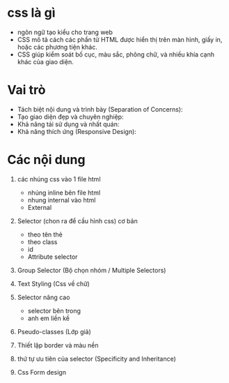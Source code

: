 # css là gì
- ngôn ngữ tạo kiểu cho trang web
- CSS mô tả cách các phần tử HTML được hiển thị trên màn hình, giấy in, hoặc các phương tiện khác.
- CSS giúp kiểm soát bố cục, màu sắc, phông chữ, và nhiều khía cạnh khác của giao diện.

# Vai trò
- Tách biệt nội dung và trình bày (Separation of Concerns):
- Tạo giao diện đẹp và chuyên nghiệp:
- Khả năng tái sử dụng và nhất quán:
- Khả năng thích ứng (Responsive Design):

# Các nội dung
1.  các nhúng css vào 1 file html
    - nhúng inline bên file html
    - nhung internal vào html
    - External 

2. Selector (chon ra để cầu hình css) cơ bản
     -  theo tên thẻ
     - theo class
     - id
     - Attribute selector

3. Group Selector (Bộ chọn nhóm / Multiple Selectors)
4. Text Styling (Css về chữ)
5. Selector nâng cao
    - selector bên trong
    - anh em liền kề
    
6. Pseudo-classes (Lớp giả)
7. Thiết lập border và màu nền
8. thứ tự ưu tiên của selector  (Specificity and Inheritance)
9. Css Form design
